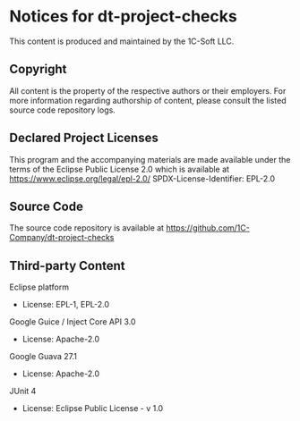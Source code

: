 # Notices for dt-project-checks

This content is produced and maintained by the 1C-Soft LLC.

## Copyright

All content is the property of the respective authors or their employers.
For more information regarding authorship of content, please consult the
listed source code repository logs.

## Declared Project Licenses

This program and the accompanying materials are made available under
the terms of the Eclipse Public License 2.0 which is available at
https://www.eclipse.org/legal/epl-2.0/
SPDX-License-Identifier: EPL-2.0

## Source Code

The source code repository is available at https://github.com/1C-Company/dt-project-checks

## Third-party Content

Eclipse platform

 * License: EPL-1, EPL-2.0

Google Guice / Inject Core API 3.0

 * License: Apache-2.0

Google Guava 27.1

 * License: Apache-2.0
 
JUnit 4
 
 * License: Eclipse Public License - v 1.0
 
